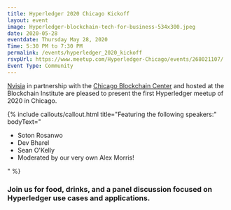```yaml
---
title: Hyperledger 2020 Chicago Kickoff
layout: event
image: Hyperledger-blockchain-tech-for-business-534x300.jpeg
date: 2020-05-28
eventdate: Thursday May 28, 2020
Time: 5:30 PM to 7:30 PM
permalink: /events/hyperledger_2020_kickoff
rsvpUrl: https://www.meetup.com/Hyperledger-Chicago/events/268021107/
Event Type: Community
---
```

<a href="https://www.nvisia.com/" target="_blank">Nvisia</a> in partnership with the <a href="https://chicagoblockchain.org/" target="_blank">Chicago Blockchain Center</a> and hosted at the Blockchain Institute are pleased to present the first Hyperledger meetup of 2020 in Chicago.

{% include callouts/callout.html
   title="Featuring the following speakers:"
	bodyText="<ul>
  <li>Soton Rosanwo</li>
  <li>Dev Bharel</li>
  <li>Sean O'Kelly</li>
  <li>Moderated by our very own Alex Morris!</li>
</ul>"
%}

<h3>Join us for food, drinks, and a panel discussion focused on Hyperledger use cases and applications.</h3>
